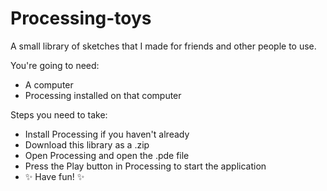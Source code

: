 # Processing-toys
A small library of sketches that I made for friends and other people to use.

You're going to need:
  - A computer
  - Processing installed on that computer

Steps you need to take:
  - Install Processing if you haven't already
  - Download this library as a .zip
  - Open Processing and open the .pde file
  - Press the Play button in Processing to start the application
  - ✨ Have fun! ✨
